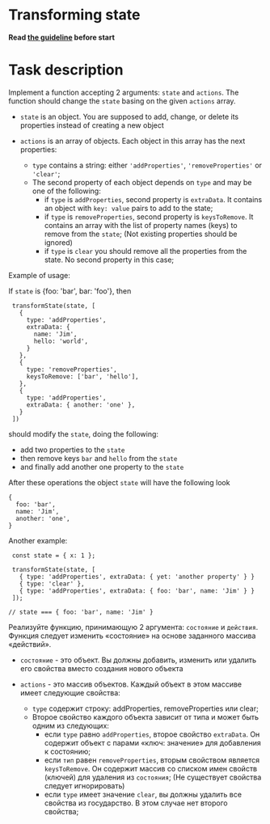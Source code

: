 # Transforming state

**Read [the guideline](https://github.com/mate-academy/js_task-guideline/blob/master/README.md) before start**

# Task description

Implement a function accepting 2 arguments: `state` and `actions`. The function
should change the `state` basing on the given `actions` array.

- `state` is an object. You are supposed to add, change, or delete its
  properties instead of creating a new object

- `actions` is an array of objects. Each object in this array has the next properties:
  - `type` contains a string: either `'addProperties'`, `'removeProperties'` or `'clear'`;
  - The second property of each object depends on `type` and may be one of the following:
    - if `type` is `addProperties`, second property is `extraData`. It contains an object
      with `key: value` pairs to add to the state;
    - if `type` is `removeProperties`, second property is `keysToRemove`. It contains an array
      with the list of property names (keys) to remove from the `state`; (Not existing
      properties should be ignored)
    - if `type` is `clear` you should remove all the properties from the
      state. No second property in this case;

Example of usage:

If `state` is {foo: 'bar', bar: 'foo'}, then
```
 transformState(state, [
   {
     type: 'addProperties',
     extraData: {
       name: 'Jim',
       hello: 'world',
     }
   },
   {
     type: 'removeProperties',
     keysToRemove: ['bar', 'hello'],
   },
   {
     type: 'addProperties',
     extraData: { another: 'one' },
   }
 ])
```
should modify the `state`, doing the following:
- add two properties to the `state`
- then remove keys `bar` and `hello` from the `state`
- and finally add another one property to the `state`

After these operations the object `state` will have the following look
 ```
 {
   foo: 'bar',
   name: 'Jim',
   another: 'one',
 }
```

Another example:

```
 const state = { x: 1 };

 transformState(state, [
   { type: 'addProperties', extraData: { yet: 'another property' } }
   { type: 'clear' },
   { type: 'addProperties', extraData: { foo: 'bar', name: 'Jim' } }
 ]);

// state === { foo: 'bar', name: 'Jim' }
```

Реализуйте функцию, принимающую 2 аргумента: `состояние` и `действия`. Функция
следует изменить «состояние» на основе заданного массива «действий».

- `состояние` - это объект. Вы должны добавить, изменить или удалить его
  свойства вместо создания нового объекта

- `actions` - это массив объектов. Каждый объект в этом массиве имеет следующие свойства:
  - `type` содержит строку: addProperties, removeProperties или clear;
  - Второе свойство каждого объекта зависит от типа и может быть одним из следующих:
    - если `type` равно `addProperties`, второе свойство `extraData`. Он содержит объект
      с парами «ключ: значение» для добавления к состоянию;
    - если `тип` равен `removeProperties`, вторым свойством является `keysToRemove`. Он содержит массив
      со списком имен свойств (ключей) для удаления из `состояния`; (Не существует
      свойства следует игнорировать)
    - если `type` имеет значение `clear`, вы должны удалить все свойства из
      государство. В этом случае нет второго свойства;

